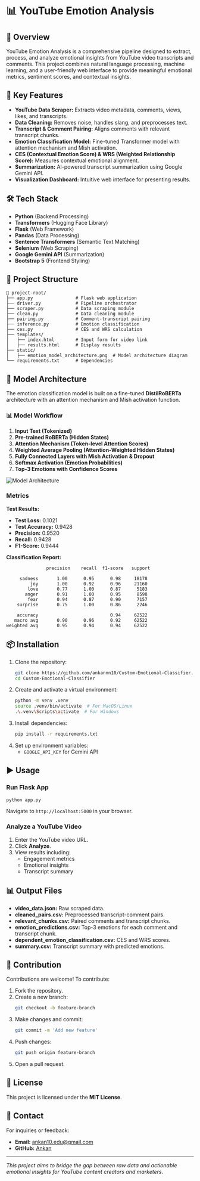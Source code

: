 # 📊 YouTube Emotion Analysis

## 🚀 Overview
YouTube Emotion Analysis is a comprehensive pipeline designed to extract, process, and analyze emotional insights from YouTube video transcripts and comments. This project combines natural language processing, machine learning, and a user-friendly web interface to provide meaningful emotional metrics, sentiment scores, and contextual insights.

## 🌟 Key Features
- **YouTube Data Scraper:** Extracts video metadata, comments, views, likes, and transcripts.
- **Data Cleaning:** Removes noise, handles slang, and preprocesses text.
- **Transcript & Comment Pairing:** Aligns comments with relevant transcript chunks.
- **Emotion Classification Model:** Fine-tuned Transformer model with attention mechanism and Mish activation.
- **CES (Contextual Emotion Score) & WRS (Weighted Relationship Score):** Measures contextual emotional alignment.
- **Summarization:** AI-powered transcript summarization using Google Gemini API.
- **Visualization Dashboard:** Intuitive web interface for presenting results.

## 🛠️ Tech Stack
- **Python** (Backend Processing)
- **Transformers** (Hugging Face Library)
- **Flask** (Web Framework)
- **Pandas** (Data Processing)
- **Sentence Transformers** (Semantic Text Matching)
- **Selenium** (Web Scraping)
- **Google Gemini API** (Summarization)
- **Bootstrap 5** (Frontend Styling)

## 📁 Project Structure
```
📂 project-root/
├── app.py                # Flask web application
├── driver.py             # Pipeline orchestrator
├── scraper.py            # Data scraping module
├── clean.py              # Data cleaning module
├── pairing.py            # Comment-transcript pairing
├── inference.py          # Emotion classification
├── ces.py                # CES and WRS calculation
├── templates/
│   ├── index.html        # Input form for video link
│   ├── results.html      # Display results
├── static/
│   ├── emotion_model_architecture.png  # Model architecture diagram
└── requirements.txt      # Dependencies
```

## 🧠 Model Architecture
The emotion classification model is built on a fine-tuned **DistilRoBERTa** architecture with an attention mechanism and Mish activation function.

### 📊 **Model Workflow**
1. **Input Text (Tokenized)**
2. **Pre-trained RoBERTa (Hidden States)**
3. **Attention Mechanism (Token-level Attention Scores)**
4. **Weighted Average Pooling (Attention-Weighted Hidden States)**
5. **Fully Connected Layers with Mish Activation & Dropout**
6. **Softmax Activation (Emotion Probabilities)**
7. **Top-3 Emotions with Confidence Scores**

![Model Architecture](/static/emo_model_architecture_v2.png)
### Metrics
**Test Results:**
- **Test Loss:** 0.1021
- **Test Accuracy:** 0.9428
- **Precision:** 0.9520
- **Recall:** 0.9428
- **F1-Score:** 0.9444

**Classification Report:**
```
               precision    recall  f1-score   support

     sadness       1.00      0.95      0.98     18178
         joy       1.00      0.92      0.96     21160
        love       0.77      1.00      0.87      5183
       anger       0.91      1.00      0.95      8598
        fear       0.94      0.87      0.90      7157
    surprise       0.75      1.00      0.86      2246

    accuracy                           0.94     62522
   macro avg       0.90      0.96      0.92     62522
weighted avg       0.95      0.94      0.94     62522
```

## 📦 Installation
1. Clone the repository:
   ```bash
   git clone https://github.com/ankannn10/Custom-Emotional-Classifier.git
   cd Custom-Emotional-Classifier
   ```
2. Create and activate a virtual environment:
   ```bash
   python -m venv .venv
   source .venv/bin/activate  # For MacOS/Linux
   .\.venv\Scripts\activate  # For Windows
   ```
3. Install dependencies:
   ```bash
   pip install -r requirements.txt
   ```
4. Set up environment variables:
   - `GOOGLE_API_KEY` for Gemini API

## ▶️ Usage
### **Run Flask App**
```bash
python app.py
```
Navigate to `http://localhost:5000` in your browser.

### **Analyze a YouTube Video**
1. Enter the YouTube video URL.
2. Click **Analyze**.
3. View results including:
   - Engagement metrics
   - Emotional insights
   - Transcript summary

## 📊 Output Files
- **video_data.json:** Raw scraped data.
- **cleaned_pairs.csv:** Preprocessed transcript-comment pairs.
- **relevant_chunks.csv:** Paired comments and transcript chunks.
- **emotion_predictions.csv:** Top-3 emotions for each comment and transcript chunk.
- **dependent_emotion_classification.csv:** CES and WRS scores.
- **summary.csv:** Transcript summary with predicted emotions.

## 🤝 Contribution
Contributions are welcome! To contribute:
1. Fork the repository.
2. Create a new branch:
   ```bash
   git checkout -b feature-branch
   ```
3. Make changes and commit:
   ```bash
   git commit -m 'Add new feature'
   ```
4. Push changes:
   ```bash
   git push origin feature-branch
   ```
5. Open a pull request.

## 📜 License
This project is licensed under the **MIT License**.

## 📧 Contact
For inquiries or feedback:
- **Email:** ankan10.edu@gmail.com
- **GitHub:** [Ankan](https://github.com/ankannn10)

---
_This project aims to bridge the gap between raw data and actionable emotional insights for YouTube content creators and marketers._
